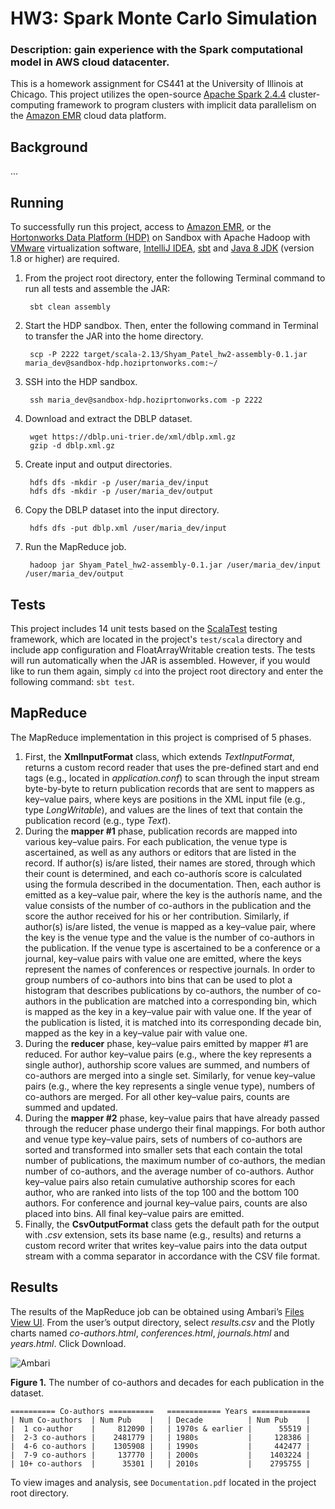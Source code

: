 # HW3: Spark Monte Carlo Simulation
### Description: gain experience with the Spark computational model in AWS cloud datacenter.
This is a homework assignment for CS441 at the University of Illinois at Chicago.
This project utilizes the open-source [Apache Spark 2.4.4](https://spark.apache.org) cluster-computing framework to program clusters with implicit data parallelism on the [Amazon EMR](https://aws.amazon.com/emr) cloud data platform.


## Background
...


## Running
To successfully run this project, access to [Amazon EMR](https://aws.amazon.com/emr), or the [Hortonworks Data Platform (HDP)](https://www.cloudera.com/downloads/hortonworks-sandbox.html) on Sandbox with Apache Hadoop with [VMware](https://my.vmware.com/en/web/vmware/downloads) virtualization software, [IntelliJ IDEA](https://www.jetbrains.com/idea), [sbt](https://docs.scala-lang.org/getting-started/sbt-track/getting-started-with-scala-and-sbt-on-the-command-line.html) and [Java 8 JDK](https://www.oracle.com/technetwork/java/javase/downloads/index.html) (version 1.8 or higher) are required.

1. From the project root directory, enter the following Terminal command to run all tests and assemble the JAR:

        sbt clean assembly

2. Start the HDP sandbox. Then, enter the following command in Terminal to transfer the JAR into the home directory.

        scp -P 2222 target/scala-2.13/Shyam_Patel_hw2-assembly-0.1.jar maria_dev@sandbox-hdp.hoziprtonworks.com:~/

3. SSH into the HDP sandbox.

        ssh maria_dev@sandbox-hdp.hoziprtonworks.com -p 2222

4. Download and extract the DBLP dataset.

        wget https://dblp.uni-trier.de/xml/dblp.xml.gz
        gzip -d dblp.xml.gz

5. Create input and output directories.

        hdfs dfs -mkdir -p /user/maria_dev/input
        hdfs dfs -mkdir -p /user/maria_dev/output

6. Copy the DBLP dataset into the input directory.

        hdfs dfs -put dblp.xml /user/maria_dev/input

7. Run the MapReduce job.

        hadoop jar Shyam_Patel_hw2-assembly-0.1.jar /user/maria_dev/input /user/maria_dev/output


## Tests
This project includes 14 unit tests based on the [ScalaTest](http://www.scalatest.org) testing framework, which are located in the project's `test/scala` directory and include app configuration and FloatArrayWritable creation tests.
The tests will run automatically when the JAR is assembled. However, if you would like to run them again, simply `cd` into the project root directory and enter the following command: `sbt test`.


## MapReduce
The MapReduce implementation in this project is comprised of 5 phases.

1. First, the **XmlInputFormat** class, which extends *TextInputFormat*, returns a custom record reader that uses the pre-defined start and end tags (e.g., located in *application.conf*) to scan through the input stream byte-by-byte to return publication records that are sent to mappers as key–value pairs, where keys are positions in the XML input file (e.g., type *LongWritable*), and values are the lines of text that contain the publication record (e.g., type *Text*).
2. During the **mapper #1** phase, publication records are mapped into various key–value pairs. For each publication, the venue type is ascertained, as well as any authors or editors that are listed in the record. If author(s) is/are listed, their names are stored, through which their count is determined, and each co-authorís score is calculated using the formula described in the documentation. Then, each author is emitted as a key–value pair, where the key is the authorís name, and the value consists of the number of co-authors in the publication and the score the author received for his or her contribution. Similarly, if author(s) is/are listed, the venue is mapped as a key–value pair, where the key is the venue type and the value is the number of co-authors in the publication. If the venue type is ascertained to be a conference or a journal, key–value pairs with value one are emitted, where the keys represent the names of conferences or respective journals. In order to group numbers of co-authors into bins that can be used to plot a histogram that describes publications by co-authors, the number of co-authors in the publication are matched into a corresponding bin, which is mapped as the key in a key–value pair with value one. If the year of the publication is listed, it is matched into its corresponding decade bin, mapped as the key in a key–value pair with value one.
3. During the **reducer** phase, key–value pairs emitted by mapper #1 are reduced. For author key–value pairs (e.g., where the key represents a single author), authorship score values are summed, and numbers of co-authors are merged into a single set. Similarly, for venue key–value pairs (e.g., where the key represents a single venue type), numbers of co-authors are merged. For all other key–value pairs, counts are summed and updated.
4. During the **mapper #2** phase, key–value pairs that have already passed through the reducer phase undergo their final mappings. For both author and venue type key–value pairs, sets of numbers of co-authors are sorted and transformed into smaller sets that each contain the total number of publications, the maximum number of co-authors, the median number of co-authors, and the average number of co-authors. Author key–value pairs also retain cumulative authorship scores for each author, who are ranked into lists of the top 100 and the bottom 100 authors. For conference and journal key–value pairs, counts are also placed into bins. All final key–value pairs are emitted.
5. Finally, the **CsvOutputFormat** class gets the default path for the output with *.csv* extension, sets its base name (e.g., results) and returns a custom record writer that writes key–value pairs into the data output stream with a comma separator in accordance with the CSV file format.


## Results
The results of the MapReduce job can be obtained using Ambari’s [Files View UI](http://sandbox-hdp.hoziprtonworks.com:8080). From the user’s output directory, select *results.csv* and the Plotly charts named *co-authors.html*, *conferences.html*, *journals.html* and *years.html*. Click Download.

![Ambari](https://bitbucket.org/spate54/shyam_patel_hw2/raw/10000b514fc37d79b36f594eac677dde9e0f748b/images/AmbariFilesView.png)


**Figure 1.** The number of co-authors and decades for each publication in the dataset.
```
========== Co-authors ==========   ============ Years =============
| Num Co-authors  | Num Pub    |   | Decade          | Num Pub    |
|  1 co-author    |     812090 |   | 1970s & earlier |      55519 |
|  2-3 co-authors |    2481779 |   | 1980s           |     128386 |
|  4-6 co-authors |    1305908 |   | 1990s           |     442477 |
|  7-9 co-authors |     137770 |   | 2000s           |    1403224 |
| 10+ co-authors  |      35301 |   | 2010s           |    2795755 |
```

To view images and analysis, see `Documentation.pdf` located in the project root directory.

